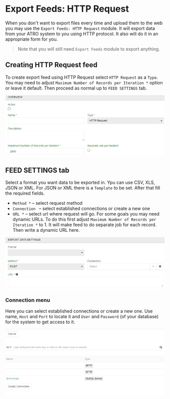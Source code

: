 # Export Feeds: HTTP Request

When you don't want to export files every time and upload them to the web you may use the `Export Feeds: HTTP Request` module. It will export data from your ATRO system to you using HTTP protocol. It also will do it in an appropriate form for you.

> Note that you will still need `Export Feeds` module to export anything.

## Creating HTTP Request feed

To create export feed using HTTP Request select `HTTP Request` as a `Type`. You may need to adjust `Maximum Number of Records per Iteration *` option or leave it default. Then proceed as normal up to `FEED SETTINGS` tab.

![Selecting HTTP request](_assets/export-feeds-http-request/export-feeds-http-request-create.png)

## FEED SETTINGS tab

Select a format you want data to be exported in. Ypu can use CSV, XLS, JSON or XML. For JSON or XML there is a `Template` to be set. After that fill the required fields.

- `Method *` – select request method
- `Connection ` – select established connections or create a new one
- `URL *` – select url where request will go. For some goals you may need dynamic URLs. To do this first adjust `Maximum Number of Records per Iteration *` to 1. It will make feed to do separate job for each record. Then write a dynamic URL here.

![Selecting HTTP request](_assets/export-feeds-http-request/export-feeds-http-request-settings.png)

### Connection menu

Here you can select established connections or create a new one. Use name, `Host` and `Port` to locate it and  `User` and `Password` (of your database) for the system to get access to it.

![create](_assets/import-feeds-database/import-feeds-database-connection.png)